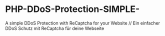 # PHP-DDoS-Protection-SIMPLE-
A simple DDoS Protection with ReCaptcha for your Website // Ein einfacher DDoS Schutz mit ReCaptcha für deine Webseite
